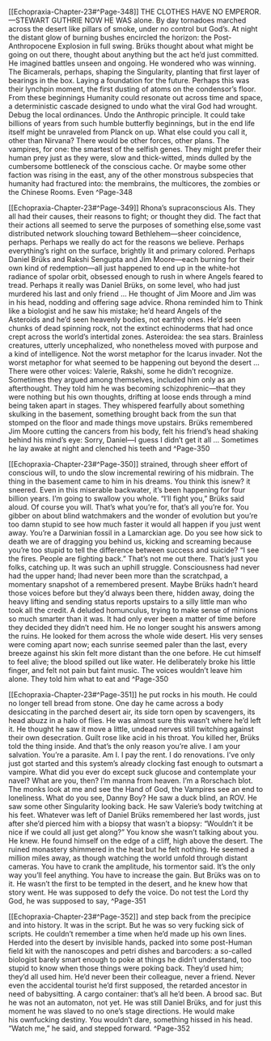 [[Echopraxia-Chapter-23#^Page-348]]
THE CLOTHES HAVE NO EMPEROR.
—STEWART GUTHRIE
NOW HE WAS alone. By day tornadoes marched across the desert like pillars of smoke, under no control but God’s. At night the distant glow of burning bushes encircled the horizon: the Post-Anthropocene Explosion in full swing. Brüks thought about what might be going on out there, thought about anything but the act he’d just committed. He imagined battles unseen and ongoing. He wondered who was winning.
The Bicamerals, perhaps, shaping the Singularity, planting that first layer of bearings in the box. Laying a foundation for the future. Perhaps this was their lynchpin moment, the first dusting of atoms on the condensor’s floor. From these beginnings Humanity could resonate out across time and space, a deterministic cascade designed to undo what the viral God had wrought. Debug the local ordinances. Undo the Anthropic principle. It could take billions of years from such humble butterfly beginnings, but in the end life itself might be unraveled from Planck on up.
What else could you call it, other than Nirvana?
There would be other forces, other plans. The vampires, for one: the smartest of the selfish genes. They might prefer their human prey just as they were, slow and thick-witted, minds dulled by the cumbersome bottleneck of the conscious cache. Or maybe some other faction was rising in the east, any of the other monstrous subspecies that humanity had fractured into: the membrains, the multicores, the zombies or the Chinese Rooms. Even ^Page-348

[[Echopraxia-Chapter-23#^Page-349]]
Rhona’s supraconscious AIs. They all had their causes, their reasons to fight; or thought they did.
The fact that their actions all seemed to serve the purposes of something else,some vast distributed network slouching toward Bethlehem—sheer coincidence, perhaps. Perhaps we really do act for the reasons we believe. Perhaps everything’s right on the surface, brightly lit and primary colored. Perhaps Daniel Brüks and Rakshi Sengupta and Jim Moore—each burning for their own kind of redemption—all just happened to end up in the white-hot radiance of spolar orbit, obsessed enough to rush in where Angels feared to tread.
Perhaps it really was Daniel Brüks, on some level, who had just murdered his last and only friend …
He thought of Jim Moore and Jim was in his head, nodding and offering sage advice. Rhona reminded him to Think like a biologist and he saw his mistake; he’d heard Angels of the Asteroids and he’d seen heavenly bodies, not earthly ones. He’d seen chunks of dead spinning rock, not the extinct echinoderms that had once crept across the world’s intertidal zones. Asteroidea: the sea stars. Brainless creatures, utterly uncephalized, who nonetheless moved with purpose and a kind of intelligence. Not the worst metaphor for the Icarus invader. Not the worst metaphor for what seemed to be happening out beyond the desert …
There were other voices: Valerie, Rakshi, some he didn’t recognize. Sometimes they argued among themselves, included him only as an afterthought. They told him he was becoming schizophrenic—that they were nothing but his own thoughts, drifting at loose ends through a mind being taken apart in stages. They whispered fearfully about something skulking in the basement, something brought back from the sun that stomped on the floor and made things move upstairs. Brüks remembered Jim Moore cutting the cancers from his body, felt his friend’s head shaking behind his mind’s eye: Sorry, Daniel—I guess I didn’t get it all …
Sometimes he lay awake at night and clenched his teeth and ^Page-350

[[Echopraxia-Chapter-23#^Page-350]]
strained, through sheer effort of conscious will, to undo the slow incremental rewiring of his midbrain. The thing in the basement came to him in his dreams. You think this isnew? it sneered. Even in this miserable backwater, it’s been happening for four billion years. I’m going to swallow you whole.
“I’ll fight you,” Brüks said aloud.
Of course you will. That’s what you’re for, that’s all you’re for. You gibber on about blind watchmakers and the wonder of evolution but you’re too damn stupid to see how much faster it would all happen if you just went away. You’re a Darwinian fossil in a Lamarckian age. Do you see how sick to death we are of dragging you behind us, kicking and screaming because you’re too stupid to tell the difference between success and suicide?
“I see the fires. People are fighting back.”
That’s not me out there. That’s just you folks, catching up.
It was such an uphill struggle. Consciousness had never had the upper hand; Ihad never been more than the scratchpad, a momentary snapshot of a remembered present. Maybe Brüks hadn’t heard those voices before but they’d always been there, hidden away, doing the heavy lifting and sending status reports upstairs to a silly little man who took all the credit. A deluded homunculus, trying to make sense of minions so much smarter than it was.
It had only ever been a matter of time before they decided they didn’t need him.
He no longer sought his answers among the ruins. He looked for them across the whole wide desert. His very senses were coming apart now; each sunrise seemed paler than the last, every breeze against his skin felt more distant than the one before. He cut himself to feel alive; the blood spilled out like water. He deliberately broke his little finger, and felt not pain but faint music. The voices wouldn’t leave him alone. They told him what to eat and ^Page-350

[[Echopraxia-Chapter-23#^Page-351]]
he put rocks in his mouth. He could no longer tell bread from stone.
One day he came across a body desiccating in the parched desert air, its side torn open by scavengers, its head abuzz in a halo of flies. He was almost sure this wasn’t where he’d left it. He thought he saw it move a little, undead nerves still twitching against their own desecration. Guilt rose like acid in his throat.
You killed her, Brüks told the thing inside.
And that’s the only reason you’re alive. I am your salvation.
You’re a parasite.
Am I. I pay the rent. I do renovations. I’ve only just got started and this system’s already clocking fast enough to outsmart a vampire. What did you ever do except suck glucose and contemplate your navel?
What are you, then?
I’m manna from heaven. I’m a Rorschach blot. The monks look at me and see the Hand of God, the Vampires see an end to loneliness. What do you see, Danny Boy?
He saw a duck blind, an ROV. He saw some other Singularity looking back. He saw Valerie’s body twitching at his feet. Whatever was left of Daniel Brüks remembered her last words, just after she’d pierced him with a biopsy that wasn’t a biopsy: “Wouldn’t it be nice if we could all just get along?”
You know she wasn’t talking about you.
He knew.
He found himself on the edge of a cliff, high above the desert. The ruined monastery shimmered in the heat but he felt nothing. He seemed a million miles away, as though watching the world unfold through distant cameras. You have to crank the amplitude, his tormentor said. It’s the only way you’ll feel anything. You have to increase the gain.
But Brüks was on to it. He wasn’t the first to be tempted in the desert, and he knew how that story went. He was supposed to defy the voice. Do not test the Lord thy God, he was supposed to say, ^Page-351

[[Echopraxia-Chapter-23#^Page-352]]
and step back from the precipice and into history. It was in the script.
But he was so very fucking sick of scripts. He couldn’t remember a time when he’d made up his own lines. Herded into the desert by invisible hands, packed into some post-Human field kit with the nanoscopes and petri dishes and barcoders: a so-called biologist barely smart enough to poke at things he didn’t understand, too stupid to know when those things were poking back. They’d used him; they’d all used him. He’d never been their colleague, never a friend. Never even the accidental tourist he’d first supposed, the retarded ancestor in need of babysitting. A cargo container: that’s all he’d been. A brood sac.
But he was not an automaton, not yet. He was still Daniel Brüks, and for just this moment he was slaved to no one’s stage directions. He would make his ownfucking destiny.
You wouldn’t dare, something hissed in his head.
“Watch me,” he said, and stepped forward. ^Page-352